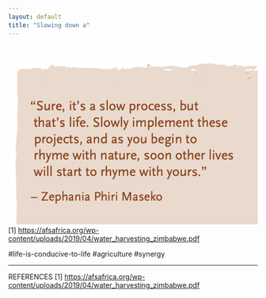 ```yaml
---
layout: default
title: "Slowing down a"
---
```


# 


![](media/cleanshot_2023-10-13-at-11-24-32@2x.png) 
[1] https://afsafrica.org/wp-content/uploads/2019/04/water_harvesting_zimbabwe.pdf


#life-is-conducive-to-life #agriculture #synergy
________
REFERENCES
[1] https://afsafrica.org/wp-content/uploads/2019/04/water_harvesting_zimbabwe.pdf